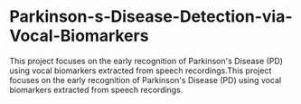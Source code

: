 # Parkinson-s-Disease-Detection-via-Vocal-Biomarkers
This project focuses on the early recognition of Parkinson's Disease (PD) using vocal biomarkers extracted from speech recordings.This project focuses on the early recognition of Parkinson's Disease (PD) using vocal biomarkers extracted from speech recordings.
